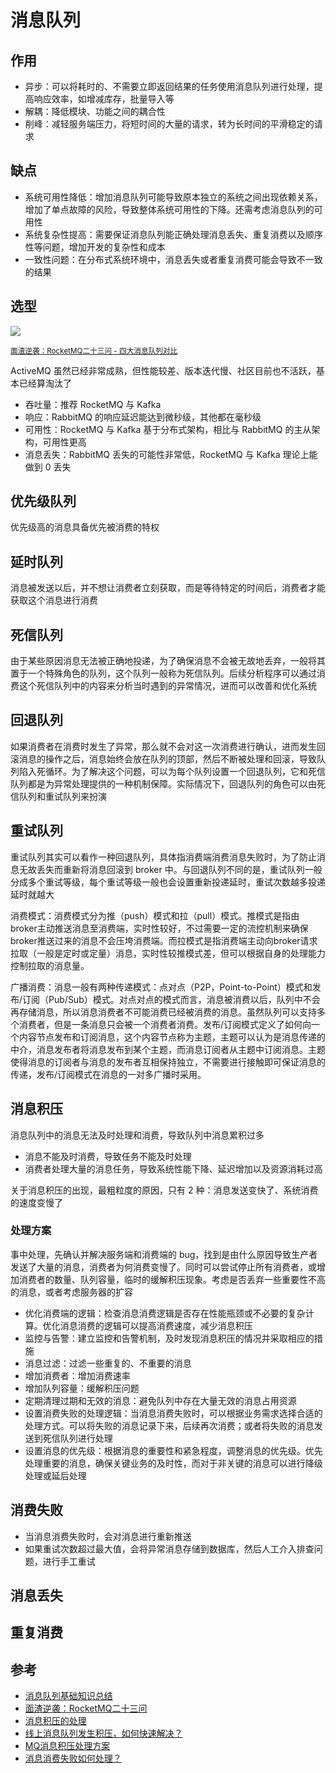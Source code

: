 # 消息队列

## 作用

- 异步：可以将耗时的、不需要立即返回结果的任务使用消息队列进行处理，提高响应效率，如增减库存，批量导入等
- 解耦：降低模块、功能之间的耦合性
- 削峰：减轻服务端压力，将短时间的大量的请求，转为长时间的平滑稳定的请求

## 缺点

- 系统可用性降低：增加消息队列可能导致原本独立的系统之间出现依赖关系，增加了单点故障的风险，导致整体系统可用性的下降。还需考虑消息队列的可用性
- 系统复杂性提高：需要保证消息队列能正确处理消息丢失、重复消费以及顺序性等问题，增加开发的复杂性和成本
- 一致性问题：在分布式系统环境中，消息丢失或者重复消费可能会导致不一致的结果

## 选型

![](./md.assets/mq.png)

<small>[面渣逆袭：RocketMQ二十三问 - 四大消息队列对比](https://mp.weixin.qq.com/s?__biz=MzkwODE5ODM0Ng==&mid=2247490996&idx=1&sn=ba9558574d71979aa689a710c28c7e0e&chksm=c0ccf511f7bb7c07f23d6593e0792cae5dcc9fd003bc4b92f590199b470133ae32fa4025ec39&scene=178&cur_album_id=2041709347461709827#rd)</small>

ActiveMQ 虽然已经非常成熟，但性能较差、版本迭代慢、社区目前也不活跃，基本已经算淘汰了

- 吞吐量：推荐 RocketMQ 与 Kafka
- 响应：RabbitMQ 的响应延迟能达到微秒级，其他都在毫秒级
- 可用性：RocketMQ 与 Kafka 基于分布式架构，相比与 RabbitMQ 的主从架构，可用性更高
- 消息丢失：RabbitMQ 丢失的可能性非常低，RocketMQ 与 Kafka 理论上能做到 0 丢失

## 优先级队列

优先级高的消息具备优先被消费的特权

## 延时队列

消息被发送以后，并不想让消费者立刻获取，而是等待特定的时间后，消费者才能获取这个消息进行消费

## 死信队列

由于某些原因消息无法被正确地投递，为了确保消息不会被无故地丢弃，一般将其置于一个特殊角色的队列，这个队列一般称为死信队列。后续分析程序可以通过消费这个死信队列中的内容来分析当时遇到的异常情况，进而可以改善和优化系统

## 回退队列

如果消费者在消费时发生了异常，那么就不会对这一次消费进行确认，进而发生回滚消息的操作之后，消息始终会放在队列的顶部，然后不断被处理和回滚，导致队列陷入死循环。为了解决这个问题，可以为每个队列设置一个回退队列，它和死信队列都是为异常处理提供的一种机制保障。实际情况下，回退队列的角色可以由死信队列和重试队列来扮演

## 重试队列

重试队列其实可以看作一种回退队列，具体指消费端消费消息失败时，为了防止消息无故丢失而重新将消息回滚到 broker 中。与回退队列不同的是，重试队列一般分成多个重试等级，每个重试等级一般也会设置重新投递延时，重试次数越多投递延时就越大

消费模式：消费模式分为推（push）模式和拉（pull）模式。推模式是指由broker主动推送消息至消费端，实时性较好，不过需要一定的流控机制来确保broker推送过来的消息不会压垮消费端。而拉模式是指消费端主动向broker请求拉取（一般是定时或定量）消息，实时性较推模式差，但可以根据自身的处理能力控制拉取的消息量。

广播消费：消息一般有两种传递模式：点对点（P2P，Point-to-Point）模式和发布/订阅（Pub/Sub）模式。对点对点的模式而言，消息被消费以后，队列中不会再存储消息，所以消息消费者不可能消费已经被消费的消息。虽然队列可以支持多个消费者，但是一条消息只会被一个消费者消费。发布/订阅模式定义了如何向一个内容节点发布和订阅消息，这个内容节点称为主题，主题可以认为是消息传递的中介，消息发布者将消息发布到某个主题，而消息订阅者从主题中订阅消息。主题使得消息的订阅者与消息的发布者互相保持独立，不需要进行接触即可保证消息的传递，发布/订阅模式在消息的一对多广播时采用。

## 消息积压

消息队列中的消息无法及时处理和消费，导致队列中消息累积过多

- 消息不能及时消费，导致任务不能及时处理
- 消费者处理大量的消息任务，导致系统性能下降、延迟增加以及资源消耗过高

关于消息积压的出现，最粗粒度的原因，只有 2 种：消息发送变快了、系统消费的速度变慢了

### 处理方案

事中处理，先确认并解决服务端和消费端的 bug，找到是由什么原因导致生产者发送了大量的消息，消费者为何消费变慢了。同时可以尝试停止所有消费者，或增加消费者的数量、队列容量，临时的缓解积压现象。考虑是否丢弃一些重要性不高的消息，或者考虑服务器的扩容

- 优化消费端的逻辑：检查消息消费逻辑是否存在性能瓶颈或不必要的复杂计算。优化消息消费的逻辑可以提高消费速度，减少消息积压
- 监控与告警：建立监控和告警机制，及时发现消息积压的情况并采取相应的措施
- 消息过滤：过滤一些重复的、不重要的消息
- 增加消费者：增加消费速率
- 增加队列容量：缓解积压问题
- 定期清理过期和无效的消息：避免队列中存在大量无效的消息占用资源
- 设置消费失败的处理逻辑：当消息消费失败时，可以根据业务需求选择合适的处理方式。可以将失败的消息记录下来，后续再次消费；或者将失败的消息发送到死信队列进行处理
- 设置消息的优先级：根据消息的重要性和紧急程度，调整消息的优先级。优先处理重要的消息，确保关键业务的及时性，而对于非关键的消息可以进行降级处理或延后处理

## 消费失败

- 当消息消费失败时，会对消息进行重新推送
- 如果重试次数超过最大值，会将异常消息存储到数据库，然后人工介入排查问题，进行手工重试

## 消息丢失

## 重复消费

## 参考

- [消息队列基础知识总结](https://javaguide.cn/high-performance/message-queue/message-queue.html)
- [面渣逆袭：RocketMQ二十三问](https://mp.weixin.qq.com/s?__biz=MzkwODE5ODM0Ng==&mid=2247490996&idx=1&sn=ba9558574d71979aa689a710c28c7e0e&chksm=c0ccf511f7bb7c07f23d6593e0792cae5dcc9fd003bc4b92f590199b470133ae32fa4025ec39&scene=178&cur_album_id=2041709347461709827)
- [消息积压的处理](https://www.cnblogs.com/chjxbt/p/11434240.html)
- [线上消息队列发生积压，如何快速解决？](https://juejin.cn/post/7327124869921636367)
- [MQ消息积压处理方案](https://www.cnblogs.com/yangyongjie/p/17644874.html)
- [消息消费失败如何处理？](https://www.51cto.com/article/647598.html)
